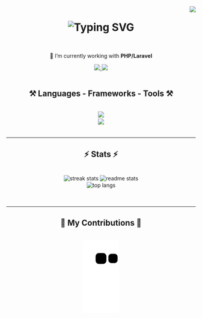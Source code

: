 <!--FROM https://github.com/salesp07/salesp07 -->
<img align="right" src="https://visitor-badge.laobi.icu/badge?page_id=camiladacosta.visitor-badge" />

<h1 align="center">    
    <img src="https://readme-typing-svg.herokuapp.com?font=Righteous&size=35&duration=3000&pause=1000&color=7B9EF7&background=64FF5D00&center=true&vCenter=true&width=500&height=70&lines=Ol%C3%A1!+%F0%9F%91%8B;Hello!+%F0%9F%91%8B;Hola!+%F0%9F%91%8B;Bonjour!+%F0%9F%91%8B;nuqneH!+%F0%9F%91%8B" alt="Typing SVG" />
</h1>

<br/>

<div align="center">
    
 🔭 I’m currently working with **PHP/Laravel**
 
</div>
 
<div align="center"> 
    <a href="mailto:camila.coosta99@gmail.com">
        <img src="https://img.shields.io/badge/Gmail-333333?style=for-the-badge&logo=gmail&logoColor=red" />
    </a>
    <a href="https://linkedin.com/in/camila-coosta99/" target="_blank">
        <img src="https://img.shields.io/badge/LinkedIn-0077B5?style=for-the-badge&logo=linkedin&logoColor=white" target="_blank" />
    </a>  
</div> 

 <br/>
<h2 align="center">⚒️ Languages - Frameworks - Tools ⚒️</h2>
<br/>
<div align="center">
    <img src="https://skillicons.dev/icons?i=php,laravel,java,spring,javascript,html,css,bootstrap,vscode,github,git" /><br>
    <img src="https://skillicons.dev/icons?i=docker,mysql,postgresql,postman,jquery,vuejs,linux" /><br>
</div>

<br>
<hr>
    
<h2 align="center">⚡ Stats ⚡</h2>
<br>
<div align=center>
  <img width=390 src="https://github-readme-streak-stats-salesp07.vercel.app/?user=camiladacosta&count_private=true&theme=react&border_radius=10" alt="streak stats"/>
  <img width=390 src="https://github-readme-stats-salesp07.vercel.app/api?username=camiladacosta&count_private=true&show_icons=true&theme=react&rank_icon=github&border_radius=10" alt="readme stats" />
  <br/>
  <img width=325 align="center" src="https://github-readme-stats-salesp07.vercel.app/api/top-langs/?username=camiladacosta&hide=HTML&langs_count=8&layout=compact&theme=react&border_radius=10&size_weight=0.5&count_weight=0.5&exclude_repo=github-readme-stats" alt="top langs" />
</div>

<br/>
<br/>

<hr/>

<div align="center">
  <h2>🐍 My Contributions 🐍</h2>
  <br>
  <img alt="snake eating my contributions" src="https://raw.githubusercontent.com/camiladacosta/camiladacosta/output/github-contribution-grid-snake.svg" />   
  <br/><br/><br/>
</div>
